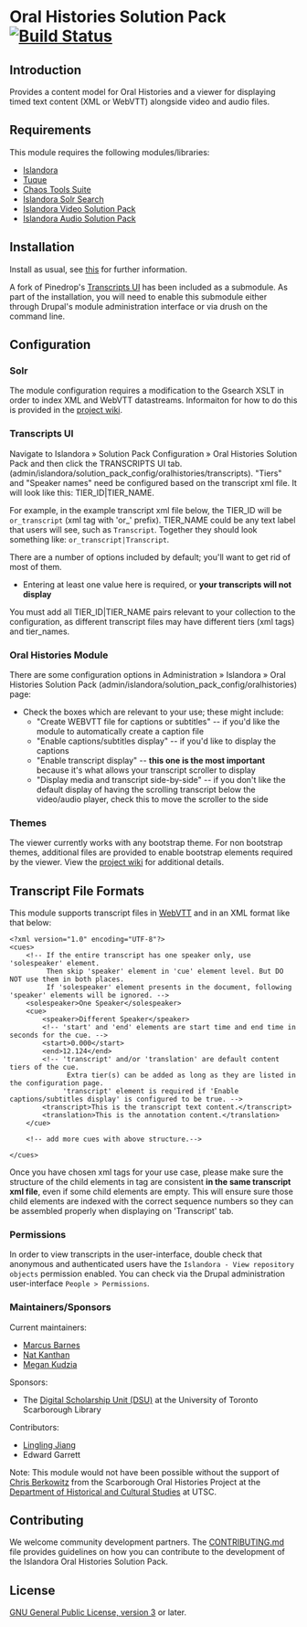# Oral Histories Solution Pack [![Build Status](https://travis-ci.org/digitalutsc/islandora_solution_pack_oralhistories.svg?branch=master)](https://travis-ci.org/digitalutsc/islandora_solution_pack_oralhistories)

## Introduction

Provides a content model for Oral Histories and a viewer for displaying timed text content (XML or WebVTT) alongside video and audio files. 

## Requirements

This module requires the following modules/libraries:

* [Islandora](https://github.com/islandora/islandora)
* [Tuque](https://github.com/islandora/tuque)
* [Chaos Tools Suite](https://www.drupal.org/project/ctools)
* [Islandora Solr Search](https://github.com/Islandora/islandora_solr_search)
* [Islandora Video Solution Pack](https://github.com/Islandora/islandora_solution_pack_video)
* [Islandora Audio Solution Pack](https://github.com/Islandora/islandora_solution_pack_audio)

## Installation

Install as usual, see [this](https://drupal.org/documentation/install/modules-themes/modules-7) for further information.

A fork of Pinedrop's [Transcripts UI](https://github.com/pinedrop/transcripts_ui) has been included as a submodule.  As part of the installation, you will need to enable this submodule either through Drupal's module administration interface or via drush on the command line.

## Configuration

### Solr

The module configuration requires a modification to the Gsearch XSLT in order to index XML and WebVTT datastreams. Informaiton for how to do this is provided in the [project wiki](https://github.com/digitalutsc/islandora_solution_pack_oralhistories/wiki).

### Transcripts UI

Navigate to Islandora » Solution Pack Configuration » Oral Histories Solution Pack and then click the TRANSCRIPTS UI tab. (admin/islandora/solution_pack_config/oralhistories/transcripts). "Tiers" and "Speaker names" need be configured based on the transcript xml file. It will look like this: TIER_ID|TIER_NAME.

For example, in the example transcript xml file below, the TIER_ID will be `or_transcript` (xml tag with 'or_' prefix). TIER_NAME could be any text label that users will see, such as `Transcript`.
Together they should look something like: `or_transcript|Transcript`.

There are a number of options included by default; you'll want to get rid of most of them.

* Entering at least one value here is required, or **your transcripts will not display**

You must add all TIER_ID|TIER_NAME pairs relevant to your collection to the configuration, as different transcript files may have different tiers (xml tags) and tier_names.

### Oral Histories Module

There are some configuration options in Administration » Islandora » Oral Histories Solution Pack (admin/islandora/solution_pack_config/oralhistories) page:

* Check the boxes which are relevant to your use; these might include:
  * "Create WEBVTT file for captions or subtitles" -- if you'd like the module to automatically create a caption file
  * "Enable captions/subtitles display" -- if you'd like to display the captions
  * "Enable transcript display" -- **this one is the most important** because it's what allows your transcript scroller to display
  * "Display media and transcript side-by-side" -- if you don't like the default display of having the scrolling transcript below the video/audio player, check this to move the scroller to the side
  
### Themes

The viewer currently works with any bootstrap theme. For non bootstrap themes, additional files are provided to enable bootstrap elements required by the viewer. View the [project wiki](https://github.com/digitalutsc/islandora_solution_pack_oralhistories/wiki) for additional details. 


## Transcript File Formats

This module supports transcript files in [WebVTT](https://w3c.github.io/webvtt/) and in an XML format like that below:

```
<?xml version="1.0" encoding="UTF-8"?>
<cues>
    <!-- If the entire transcript has one speaker only, use 'solespeaker' element.
         Then skip 'speaker' element in 'cue' element level. But DO NOT use them in both places.
         If 'solespeaker' element presents in the document, following 'speaker' elements will be ignored. -->
    <solespeaker>One Speaker</solespeaker>
    <cue>
        <speaker>Different Speaker</speaker>
        <!-- 'start' and 'end' elements are start time and end time in seconds for the cue. -->
        <start>0.000</start>
        <end>12.124</end>
        <!-- 'transcript' and/or 'translation' are default content tiers of the cue.
              Extra tier(s) can be added as long as they are listed in the configuration page.
             'transcript' element is required if 'Enable captions/subtitles display' is configured to be true. -->
        <transcript>This is the transcript text content.</transcript>
        <translation>This is the annotation content.</translation>
    </cue>

    <!-- add more cues with above structure.-->

</cues>
```

Once you have chosen xml tags for your use case, please make sure the structure of the child elements in <cue> tag are consistent **in the same transcript xml file**, even if some child elements are empty.
This will ensure sure those child elements are indexed with the correct sequence numbers so they can be assembled properly when displaying on 'Transcript' tab.

### Permissions

In order to view transcripts in the user-interface, double check that anonymous and authenticated users have the `Islandora - View repository objects` permission enabled.  You can check via the Drupal administration user-interface `People > Permissions`.

### Maintainers/Sponsors
Current maintainers:
* [Marcus Barnes](https://github.com/MarcusBarnes)
* [Nat Kanthan](https://github.com/Natkeeran)
* [Megan Kudzia](https://github.com/mkudzia)

Sponsors:
* The [Digital Scholarship Unit (DSU)](https://www.utsc.utoronto.ca/digitalscholarship/) at the University of Toronto Scarborough Library

Contributors:
* [Lingling Jiang](https://github.com/sprklinginfo)
* Edward Garrett

Note: This module would not have been possible without the support of [Chris Berkowitz](http://www.utsc.utoronto.ca/hcs/christine-berkowitz) from the Scarborough Oral Histories Project at the [Department of Historical and Cultural Studies](http://www.utsc.utoronto.ca/hcs/) at UTSC.

## Contributing

We welcome community development partners.  The [CONTRIBUTING.md](https://github.com/digitalutsc/islandora_solution_pack_oralhistories/blob/7.x/CONTRIBUTING.md) file provides guidelines on how you can contribute to the development of the Islandora Oral Histories Solution Pack.

## License

[GNU General Public License, version 3](http://www.gnu.org/licenses/gpl-3.0.txt) or later.

